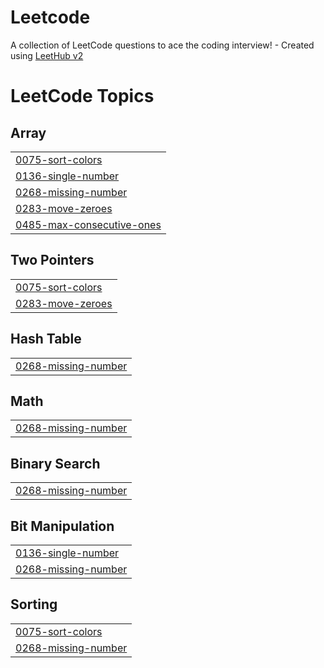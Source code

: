 # Leetcode
A collection of LeetCode questions to ace the coding interview! - Created using [LeetHub v2](https://github.com/arunbhardwaj/LeetHub-2.0)

<!---LeetCode Topics Start-->
# LeetCode Topics
## Array
|  |
| ------- |
| [0075-sort-colors](https://github.com/98shah/Leetcode/tree/master/0075-sort-colors) |
| [0136-single-number](https://github.com/98shah/Leetcode/tree/master/0136-single-number) |
| [0268-missing-number](https://github.com/98shah/Leetcode/tree/master/0268-missing-number) |
| [0283-move-zeroes](https://github.com/98shah/Leetcode/tree/master/0283-move-zeroes) |
| [0485-max-consecutive-ones](https://github.com/98shah/Leetcode/tree/master/0485-max-consecutive-ones) |
## Two Pointers
|  |
| ------- |
| [0075-sort-colors](https://github.com/98shah/Leetcode/tree/master/0075-sort-colors) |
| [0283-move-zeroes](https://github.com/98shah/Leetcode/tree/master/0283-move-zeroes) |
## Hash Table
|  |
| ------- |
| [0268-missing-number](https://github.com/98shah/Leetcode/tree/master/0268-missing-number) |
## Math
|  |
| ------- |
| [0268-missing-number](https://github.com/98shah/Leetcode/tree/master/0268-missing-number) |
## Binary Search
|  |
| ------- |
| [0268-missing-number](https://github.com/98shah/Leetcode/tree/master/0268-missing-number) |
## Bit Manipulation
|  |
| ------- |
| [0136-single-number](https://github.com/98shah/Leetcode/tree/master/0136-single-number) |
| [0268-missing-number](https://github.com/98shah/Leetcode/tree/master/0268-missing-number) |
## Sorting
|  |
| ------- |
| [0075-sort-colors](https://github.com/98shah/Leetcode/tree/master/0075-sort-colors) |
| [0268-missing-number](https://github.com/98shah/Leetcode/tree/master/0268-missing-number) |
<!---LeetCode Topics End-->